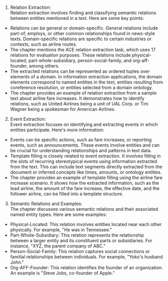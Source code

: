 1. Relation Extraction:  
    Relation extraction involves finding and classifying semantic relations between entities mentioned in a text. Here are some key points:

- Relations can be general or domain-specific. General relations include part-of, employs, or other common relationships found in news-style texts. Domain-specific relations are specific to certain industries or contexts, such as airline routes.
- The chapter mentions the ACE relation extraction task, which uses 17 relations for evaluation purposes. These relations include physical-located, part-whole-subsidiary, person-social-family, and org-aff-founder, among others.
- The extracted relations can be represented as ordered tuples over elements of a domain. In information extraction applications, the domain elements correspond to named entities in the text, entities resulting from coreference resolution, or entities selected from a domain ontology.
- The chapter provides an example of relation extraction from a sample text about airline fare increases. It demonstrates how to identify relations, such as United Airlines being a unit of UAL Corp. or Tim Wagner being a spokesman for American Airlines.

2. Event Extraction:  
    Event extraction focuses on identifying and extracting events in which entities participate. Here's more information:

- Events can be specific actions, such as fare increases, or reporting events, such as announcements. These events involve entities and can be crucial for understanding relationships and patterns in text data.
- Template filling is closely related to event extraction. It involves filling in the slots of recurring stereotypical events using information extracted from the text. This can include text segments directly extracted from the document or inferred concepts like times, amounts, or ontology entities.
- The chapter provides an example of template filling using the airline fare increase scenario. It shows how the extracted information, such as the lead airline, the amount of the fare increase, the effective date, and the follower airline, can be filled into a template structure.

3. Semantic Relations and Examples:  
    The chapter discusses various semantic relations and their associated named entity types. Here are some examples:

- Physical-Located: This relation involves entities located near each other physically. For example, "He was in Tennessee."
- Part-Whole-Subsidiary: This relation represents the relationship between a larger entity and its constituent parts or subsidiaries. For instance, "XYZ, the parent company of ABC."
- Person-Social-Family: This relation captures social connections or familial relationships between individuals. For example, "Yoko's husband John."
- Org-AFF-Founder: This relation identifies the founder of an organization. An example is "Steve Jobs, co-founder of Apple."